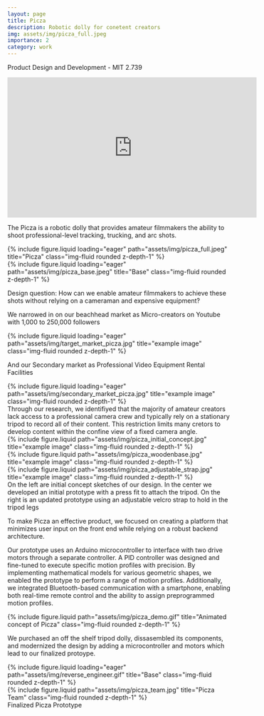 ```yaml
---
layout: page
title: Picza
description: Robotic dolly for conetent creators
img: assets/img/picza_full.jpeg
importance: 2
category: work
---
```


Product Design and Development - MIT 2.739

<div class="row justify-content-center">
    <div class="col-sm-12 mt-3 mt-md-0">
        <!-- YouTube video embed -->
        <iframe width="560" height="315" 
                src="https://www.youtube.com/embed/8OlQn_vJShk" 
                title="Picza Demo" 
                frameborder="0" 
                allow="accelerometer; autoplay; clipboard-write; encrypted-media; gyroscope; picture-in-picture" 
                allowfullscreen>
        </iframe>
    </div>
</div>

The Picza is a robotic dolly that provides amateur filmmakers the ability to shoot professional-level tracking, trucking, and arc shots.
<div class="row">
    <div class="col-sm mt-3 mt-md-0">
        {% include figure.liquid loading="eager" path="assets/img/picza_full.jpeg" title="Picza" class="img-fluid rounded z-depth-1" %}
    </div>
    <div class="col-sm mt-3 mt-md-0">
        {% include figure.liquid loading="eager" path="assets/img/picza_base.jpeg" title="Base" class="img-fluid rounded z-depth-1" %}
    </div>
</div>

Design question: How can we enable amateur filmmakers to achieve these shots without relying on a cameraman and expensive equipment?

We narrowed in on our beachhead market as Micro-creators on Youtube with 1,000 to 250,000 followers
<div class="row">
    <div class="col-sm mt-3 mt-md-0">
        {% include figure.liquid loading="eager" path="assets/img/target_market_picza.jpg" title="example image" class="img-fluid rounded z-depth-1" %}
    </div>
</div>

And our Secondary market as Professional Video Equipment Rental Facilities
<div class="row">
    <div class="col-sm mt-3 mt-md-0">
        {% include figure.liquid loading="eager" path="assets/img/secondary_market_picza.jpg" title="example image" class="img-fluid rounded z-depth-1" %}
    </div>
</div>
Through our research, we identifiyed that the majority of amateur creators lack access to a professional camera crew and typically rely on a stationary tripod to record all of their content. This restriction limits many cretors to develop content within the confine view of a fixed camera angle.


<div class="row justify-content-sm-center">
    <div class="col-sm-6 mt-3 mt-md-0">
        {% include figure.liquid path="assets/img/picza_initial_concept.jpg" title="example image" class="img-fluid rounded z-depth-1" %}
    </div>
    <div class="col-sm-3 mt-3 mt-md-0">
        {% include figure.liquid path="assets/img/picza_woodenbase.jpg" title="example image" class="img-fluid rounded z-depth-1" %}
    </div>
        <div class="col-sm-3 mt-3 mt-md-0">
        {% include figure.liquid path="assets/img/picza_adjustable_strap.jpg" title="example image" class="img-fluid rounded z-depth-1" %}
    </div>
</div>
<div class="caption">
    On the left are initial concept sketches of our design. In the center we developed an initial prototype with a press fit to attach the tripod. On the right is an updated prototype using an adjustable velcro strap to hold in the tripod legs
</div>

To make Picza an effective product, we focused on creating a platform that minimizes user input on the front end while relying on a robust backend architecture.

Our prototype uses an Arduino microcontroller to interface with two drive motors through a separate controller. A PID controller was designed and fine-tuned to execute specific motion profiles with precision. By implementing mathematical models for various geometric shapes, we enabled the prototype to perform a range of motion profiles. Additionally, we integrated Bluetooth-based communication with a smartphone, enabling both real-time remote control and the ability to assign preprogrammed motion profiles.

<div class="row justify-content-center">
    <div class="col-sm-8">
        {% include figure.liquid path="assets/img/picza_demo.gif" title="Animated concept of Picza" class="img-fluid rounded z-depth-1" %}
    </div>
</div>


We purchased an off the shelf tripod dolly, dissasembled its components, and modernized the design by adding a microcontroller and motors which lead to our finalized protoype.

<div class="row justify-content-center">
    <div class="col-sm-8">
        {% include figure.liquid loading="eager" path="assets/img/reverse_engineer.gif" title="Base" class="img-fluid rounded z-depth-1" %}
    </div>
</div>


<div class="row justify-content-center">
    <div class="col-sm-8">
        {% include figure.liquid path="assets/img/picza_team.jpg" title="Picza Team" class="img-fluid rounded z-depth-1" %}
    </div>
</div>
<div class="caption">
    Finalized Picza Prototype   
</div>

